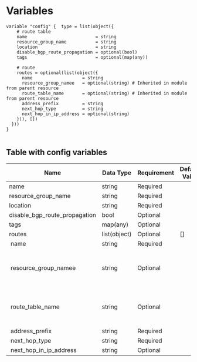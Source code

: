 # Variables

```
variable "config" {  type = list(object({
    # route table
    name                          = string
    resource_group_name           = string
    location                      = string
    disable_bgp_route_propagation = optional(bool)
    tags                          = optional(map(any))

    # route
    routes = optional(list(object({
      name                   = string
      resource_group_namee   = optional(string) # Inherited in module from parent resource
      route_table_name       = optional(string) # Inherited in module from parent resource
      address_prefix         = string
      next_hop_type          = string
      next_hop_in_ip_address = optional(string)
    })), [])
  }))
}


```


## Table with config variables

| Name | Data Type | Requirement | Default Value | Comment |
| ------- | --------- | ----------- | ------------- | ------- |
|name | string | Required |  |  |
|resource_group_name | string | Required |  |  |
|location | string | Required |  |  |
|disable_bgp_route_propagation | bool | Optional |  |  |
|tags | map(any) | Optional |  |  |
|routes | list(object) | Optional | [] |  |
|&nbsp;name | string | Required |  |  |
|&nbsp;resource_group_namee | string | Optional |  |  Inherited in module from parent resource |
|&nbsp;route_table_name | string | Optional |  |  Inherited in module from parent resource |
|&nbsp;address_prefix | string | Required |  |  |
|&nbsp;next_hop_type | string | Required |  |  |
|&nbsp;next_hop_in_ip_address | string | Optional |  |  |


